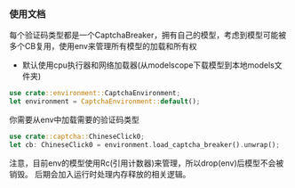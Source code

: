 ### 使用文档

每个验证码类型都是一个CaptchaBreaker，拥有自己的模型，考虑到模型可能被多个CB复用，使用env来管理所有模型的加载和所有权

- 默认使用cpu执行器和网络加载器(从modelscope下载模型到本地models文件夹)
```rust
use crate::environment::CaptchaEnvironment;
let environment = CaptchaEnvironment::default();
```

你需要从env中加载需要的验证码类型
```rust
use crate::captcha::ChineseClick0;
let cb: ChineseClick0 = environment.load_captcha_breaker().unwrap();
```
注意，目前env的模型使用Rc(引用计数器)来管理，所以drop(env)后模型不会被销毁。
后期会加入运行时处理内存释放的相关逻辑。